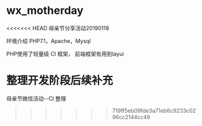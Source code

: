 # wx_motherday
<<<<<<< HEAD
母亲节分享活动20190118

环境介绍
PHP7.1，Apache，Mysql

PHP使用了轻量级 CI 框架，
前端框架有用到layui

整理开发阶段后续补充
=======
母亲节微信活动--CI 整理
>>>>>>> 719ff5eb09fde3a71eb6c9233c0296cc2144cc49

